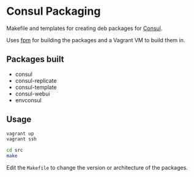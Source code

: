 Consul Packaging
================
Makefile and templates for creating deb packages for [Consul](https://consul.io).

Uses [fpm](https://github.com/jordansissel/fpm) for building the packages and a Vagrant VM to build them in.

Packages built
--------------

- consul
- consul-replicate
- consul-template
- consul-webui
- envconsul

Usage
-----

```bash
vagrant up
vagrant ssh

cd src
make
```

Edit the ``Makefile`` to change the version or architecture of the packages.
